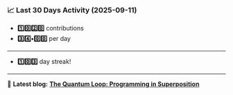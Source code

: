 <!--START_STATS-->
### 📈 Last 30 Days Activity (2025-09-11)  
- **1️⃣0️⃣2️⃣0️⃣** contributions  
- **3️⃣4️⃣•0️⃣0️⃣** per day
---
- **1️⃣0️⃣3️⃣** day streak!
---
📝 **Latest blog:** [**The Quantum Loop: Programming in Superposition**](https://andriak.com/blog/quantum-loop)
<!--END_STATS-->
